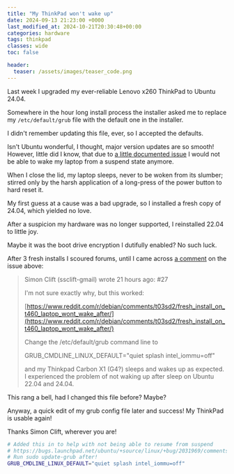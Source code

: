 ```yaml
---
title: "My ThinkPad won't wake up"
date: 2024-09-13 21:23:00 +0000
last_modified_at: 2024-10-21T20:30:48+00:00
categories: hardware
tags: thinkpad
classes: wide
toc: false

header:
  teaser: /assets/images/teaser_code.png
---
```


Last week I upgraded my ever-reliable Lenovo x260 ThinkPad to Ubuntu 24.04.

Somewhere in the hour long install process the installer asked me to replace my `/etc/default/grub` file with the default one in the installer.

I didn't remember updating this file, ever, so I accepted the defaults.

Isn't Ubuntu wonderful, I thought, major version updates are so smooth!
However, little did I know, that due to [a little documented issue](https://bugs.launchpad.net/ubuntu/+source/linux/+bug/2031969/) I would not be able to wake my laptop from a suspend state anymore.

When I close the lid, my laptop sleeps, never to be woken from its slumber; stirred only by the harsh application of a long-press of the power button to hard reset it.

My first guess at a cause was a bad upgrade, so I installed a fresh copy of 24.04, which yielded no love.

After a suspicion my hardware was no longer supported, I reinstalled 22.04 to little joy.

Maybe it was the boot drive encryption I dutifully enabled? No such luck.

After 3 fresh installs I scoured forums, until I came across [a comment](https://bugs.launchpad.net/ubuntu/+source/linux/+bug/2031969/comments/27) on the issue above:

> Simon Clift (ssclift-gmail) wrote 21 hours ago: #27
>
> I'm not sure exactly why, but this worked:
>
> [https://www.reddit.com/r/debian/comments/t03sd2/fresh_install_on_t460_laptop_wont_wake_after/](https://www.reddit.com/r/debian/comments/t03sd2/fresh_install_on_t460_laptop_wont_wake_after/)
>
> Change the /etc/default/grub command line to
>
> GRUB_CMDLINE_LINUX_DEFAULT="quiet splash intel_iommu=off"
>
> and my Thinkpad Carbon X1 (G4?) sleeps and wakes up as expected. I experienced the problem of not waking up after sleep on Ubuntu 22.04 and 24.04.

This rang a bell, had I changed this file before?
Maybe?

Anyway, a quick edit of my grub config file later and success!
My ThinkPad is usable again!

Thanks Simon Clift, wherever you are!

```sh
# Added this in to help with not being able to resume from suspend
# https://bugs.launchpad.net/ubuntu/+source/linux/+bug/2031969/comments/27
# Run sudo update-grub after!
GRUB_CMDLINE_LINUX_DEFAULT="quiet splash intel_iommu=off"
```
